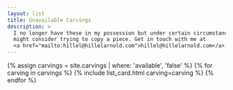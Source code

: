 ```yaml
---
layout: list
title: Unavailable Carvings
description: >
  I no longer have these in my possession but under certain circumstances I
  might consider trying to copy a piece. Get in touch with me at
  <a href="mailto:hillel@hillelarnold.com">hillel@hillelarnold.com</a>.
---
```


{% assign carvings = site.carvings | where: 'available', 'false' %}
{% for carving in carvings %}
  {% include list_card.html carving=carving %}
{% endfor %}
